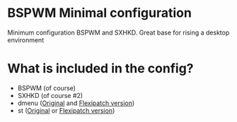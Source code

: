 # BSPWM Minimal configuration
Minimum configuration BSPWM and SXHKD. Great base for rising a desktop environment

# What is included in the config?
- BSPWM (of course)
- SXHKD (of course #2)
- dmenu ([Original](https://tools.suckless.org/dmenu/) and [Flexipatch version](https://github.com/bakkeby/dmenu-flexipatch))
- st ([Original](https://st.suckless.org/) or [Flexipatch version](https://github.com/bakkeby/st-flexipatch))
